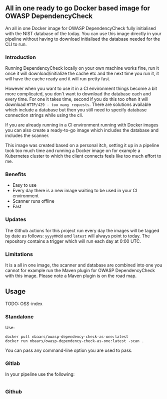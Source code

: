 ## All in one ready to go Docker based image for OWASP DependencyCheck

An all in one Docker image for OWASP DependencyCheck fully initialised with the NIST database of the today. You can use this image directly in your pipeline without having to download initialised the database needed for the CLI to run.

### Introduction

Running DependencyCheck locally on your own machine works fine, run it once it will download/initialize the cache etc and the next time you run it, it will have the cache ready and it will run pretty fast.

However when you want to use it in a CI environment things become a bit more complicated, you don't want to download the database each and every time. For one it takes time, second if you do this too often it will download `HTTP/429 - too many requests`. There are solutions available which include a database but then you still need to specify database connection strings while using the cli.

If you are already running in a CI environment running with Docker images you can also create a ready-to-go image which includes the database and includes the scanner.

This image was created based on a personal itch, setting it up in a pipeline took too much time and running a Docker image on for example a Kubernetes cluster to which the client connects feels like too much effort to me.

### Benefits

- Easy to use 
- Every day there is a new image waiting to be used in your CI environment
- Scanner runs offline
- Fast

### Updates

The Github actions for this project run every day the images will be tagged by date as follows: `yyyyMMdd` and `latest` will always point to today. The repository contains a trigger which will run each day at 0:00 UTC. 

### Limitations

It is a all in one image, the scanner and database are combined into one you cannot for example run the Maven plugin for OWASP DependencyCheck with this image. Please note a Maven plugin is on the road map.

## Usage

TODO: OSS-index

### Standalone

Use: 

```
docker pull nbaars/owasp-dependency-check-as-one:latest
docker run nbaars/owasp-dependency-check-as-one:latest -scan .
```

You can pass any command-line option you are used to pass.

### Gitlab

In your pipeline use the following:

```

```

### Github